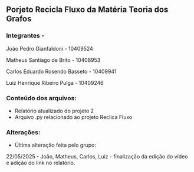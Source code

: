 ## Porjeto Recicla Fluxo da Matéria Teoria dos Grafos 

### Integrantes - 

João Pedro Gianfaldoni - 10409524

Matheus Santiago de Brito - 10408953

Carlos Eduardo Rosendo Basseto - 10409941

Luiz Henrique Ribeiro Pulga - 10409246

### Conteúdo dos arquivos:

- Relatório atualizado do projeto 2
- Arquivo .py relacionado ao projeto Reclica Fluxo

### Alterações:

- Última alteração feita pelo grupo:
  
22/05/2025 - João, Matheus, Carlos, Luiz - finalização da edição do vídeo e adição do link no relatório.
